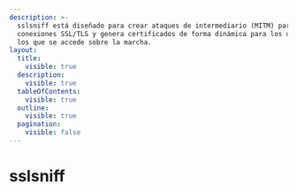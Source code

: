```yaml
---
description: >-
  sslsniff está diseñado para crear ataques de intermediario (MITM) para
  conexiones SSL/TLS y genera certificados de forma dinámica para los dominios a
  los que se accede sobre la marcha.
layout:
  title:
    visible: true
  description:
    visible: true
  tableOfContents:
    visible: true
  outline:
    visible: true
  pagination:
    visible: false
---
```


# sslsniff

